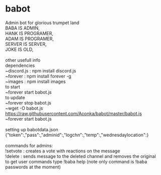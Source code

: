 # babot
Admin bot for glorious trumpet land<br/>
BABA IS ADMIN, <br/>
HANK IS PROGRAMER, <br/>
ADAM IS PROGRAMER, <br/>
SERVER IS SERVER, <br/>
JOKE IS OLD, <br/>
<br/>
other usefull info <br/>
dependencies <br/>
~discord.js : npm install discord.js <br/>
~forever : npm install forever -g <br/>
~images : npm install images <br/>
to start <br/>
~forever start babot.js <br/>
to update <br/>
~forever stop babot.js <br/>
~wget -O babot.js https://raw.githubusercontent.com/Aconka/babot/master/babot.js <br/>
~forever start babot.js <br/>
<br/>
setting up babotdata.json
{"token":<bot token as string>,"pass":<response for password command as string>,"adminid":<admin id as string>,"logchn":<log chanel id as string>,"temp":<temp file location as string>,"wednesdaylocation":<location of data unpacked from FrogHolidays.zip as string>}<br/>
<br/>
commands for admins:<br/>
!setvote <msg ID> : creates a vote with reactions on the message<br/>
!delete <msg ID> : sends message to the deleted channel and removes the original<br/>
to get user commands type !baba help (note only command  is !baba passwords at the moment)
